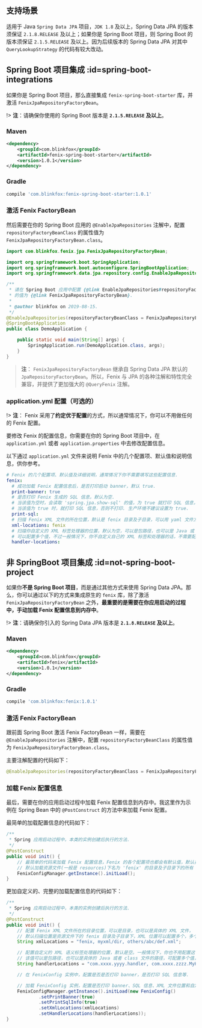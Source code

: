 ## 支持场景

适用于 Java `Spring Data JPA` 项目，`JDK 1.8` 及以上，Spring Data JPA 的版本须保证 `2.1.8.RELEASE` 及以上；如果你是 Spring Boot 项目，则 Spring Boot 的版本须保证 `2.1.5.RELEASE` 及以上。因为后续版本的 Spring Data JPA 对其中 `QueryLookupStrategy` 的代码有较大改动。

## Spring Boot 项目集成 :id=spring-boot-integrations

如果你是 Spring Boot 项目，那么直接集成 `fenix-spring-boot-starter` 库，并激活 `FenixJpaRepositoryFactoryBean`。

!> **注**：请确保你使用的 Spring Boot 版本是 **`2.1.5.RELEASE` 及以上**。

### Maven

```xml
<dependency>
    <groupId>com.blinkfox</groupId>
    <artifactId>fenix-spring-boot-starter</artifactId>
    <version>1.0.1</version>
</dependency>
```

### Gradle

```bash
compile 'com.blinkfox:fenix-spring-boot-starter:1.0.1'
```

### 激活 Fenix FactoryBean

然后需要在你的 Spring Boot 应用的 `@EnableJpaRepositories` 注解中，配置
`repositoryFactoryBeanClass` 的属性值为 `FenixJpaRepositoryFactoryBean.class`。

```java
import com.blinkfox.fenix.jpa.FenixJpaRepositoryFactoryBean;

import org.springframework.boot.SpringApplication;
import org.springframework.boot.autoconfigure.SpringBootApplication;
import org.springframework.data.jpa.repository.config.EnableJpaRepositories;

/**
 * 请在 Spring Boot 应用中配置 {@link EnableJpaRepositories#repositoryFactoryBeanClass}
 * 的值为 {@link FenixJpaRepositoryFactoryBean}.
 *
 * @author blinkfox on 2019-08-15.
 */
@EnableJpaRepositories(repositoryFactoryBeanClass = FenixJpaRepositoryFactoryBean.class)
@SpringBootApplication
public class DemoApplication {

    public static void main(String[] args) {
        SpringApplication.run(DemoApplication.class, args);
    }
}
```

> **注**： `FenixJpaRepositoryFactoryBean` 继承自 Spring Data JPA 默认的 `JpaRepositoryFactoryBean`。所以，Fenix 与 JPA 的各种注解和特性完全兼容，并提供了更加强大的 `@QueryFenix` 注解。

### application.yml 配置（可选的）

!> **注**： Fenix 采用了**约定优于配置**的方式，所以通常情况下，你可以不用做任何的 Fenix 配置。

要修改 Fenix 的配置信息，你需要在你的 Spring Boot 项目中，在 `application.yml` 或者 `application.properties` 中去修改配置信息。

以下通过 `application.yml` 文件来说明 Fenix 中的几个配置项、默认值和说明信息，供你参考。

```yaml
# Fenix 的几个配置项、默认值及详细说明，通常情况下你不需要填写这些配置信息.
fenix:
  # 成功加载 Fenix 配置信息后，是否打印启动 banner，默认 true.
  print-banner: true
  # 是否打印 Fenix 生成的 SQL 信息，默认为空.
  # 当该值为空时，会读取 'spring.jpa.show-sql' 的值，为 true 就打印 SQL 信息，否则不打印.
  # 当该值为 true 时，就打印 SQL 信息，否则不打印. 生产环境不建议设置为 true.
  print-sql:
  # 扫描 Fenix XML 文件的所在位置，默认是 fenix 目录及子目录，可以用 yaml 文件方式配置多个值.
  xml-locations: fenix
  # 扫描你自定义的 XML 标签处理器的位置，默认为空，可以是包路径，也可以是 Java 或 class 文件的全路径名
  # 可以配置多个值，不过一般情况下，你不自定义自己的 XML 标签和处理器的话，不需要配置这个值.
  handler-locations: 
```

## 非 SpringBoot 项目集成 :id=not-spring-boot-project

如果你**不是 Spring Boot 项目**，而是通过其他方式来使用 Spring Data JPA。那么，你可以通过以下的方式来集成原生的 `fenix` 库，除了激活 `FenixJpaRepositoryFactoryBean` 之外，**最重要的是需要在你应用启动的过程中，手动加载 Fenix 配置信息到内存中**。

!> **注**：请确保你引入的 Spring Data JPA 版本是 **`2.1.8.RELEASE` 及以上**。

### Maven

```xml
<dependency>
    <groupId>com.blinkfox</groupId>
    <artifactId>fenix</artifactId>
    <version>1.0.1</version>
</dependency>
```

### Gradle

```bash
compile 'com.blinkfox:fenix:1.0.1'
```

### 激活 Fenix FactoryBean

跟前面 Spring Boot 激活 Fenix FactoryBean 一样，需要在 `@EnableJpaRepositories` 注解中，配置
`repositoryFactoryBeanClass` 的属性值为 `FenixJpaRepositoryFactoryBean.class`。

主要注解配置的代码如下：

```java
@EnableJpaRepositories(repositoryFactoryBeanClass = FenixJpaRepositoryFactoryBean.class)
```

### 加载 Fenix 配置信息

最后，需要在你的应用启动过程中加载 Fenix 配置信息到内存中。我这里作为示例在 Spring Bean 中的 `@PostConstruct` 的方法中来加载 Fenix 配置。

最简单的加载配置信息的代码如下：

```java
/**
 * Spring 应用启动过程中，本类的实例创建后执行的方法.
 */
@PostConstruct
public void init() {
    // 最简单的代码来加载 Fenix 配置信息，Fenix 的各个配置项也都会有默认值，默认打印启动 banner，默认不打印 SQL 信息.
    // 默认加载资源文件(一般是 resources)下名为 'fenix' 的目录及子目录下的所有 Fenix XML 文件.
    FenixConfigManager.getInstance().initLoad();
}
```

更加自定义的、完整的加载配置信息的代码如下：

```java
/**
 * Spring 应用启动过程中，本类的实例创建后执行的方法.
 */
@PostConstruct
public void init() {
    // 配置 Fenix XML 文件所在的目录位置，可以是目录，也可以是具体的 XML 文件，
    // 默认扫描位置是资源文件下的 fenix 目录及子目录下，XML 位置可以配置多个，多个用英文逗号隔开即可.
    String xmlLocations = "fenix, myxml/dir, others/abc/def.xml";

    // 配置自定义的 XML 语义标签处理器的位置，默认是空。一般情况下，你也不用配置这个值.
    // 该值可以是包路径，也可以是具体的 Java 或者 class 文件的路径，可配置多个值，多个用英文逗号隔开即可.
    String handlerLocations = "com.xxxx.yyyy.handler, com.xxxx.zzzz.MyHandler.java";

    // 在 FenixConfig 实例中，配置是否是否打印 banner，是否打印 SQL 信息等.

    // 加载 FenixConfig 实例，配置是否打印 banner、SQL 信息、XML 文件位置和自定义的 XML 语义标签处理器的位置.
    FenixConfigManager.getInstance().initLoad(new FenixConfig()
            .setPrintBanner(true)
            .setPrintSqlInfo(true)
            .setXmlLocations(xmlLocations)
            .setHandlerLocations(handlerLocations));
}
```
